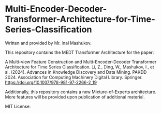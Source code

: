 # Multi-Encoder-Decoder-Transformer-Architecture-for-Time-Series-Classification
Written and provided by Mr. Inal Mashukov. 


This repository contains the MEDT Transformer Architecture for the paper:

A Multi-view Feature Construction and Multi-Encoder-Decoder Transformer Architecture for Time Series Classification.
Li, Z., Ding, W., Mashukov, I., et al. (2024). Advances in Knowledge Discovery and Data Mining. PAKDD 2024.
Association for Computing Machinery Digital Library. Springer. https://doi.org/10.1007/978-981-97-2266-2_19

Additionally, this repository contains a new Mixture-of-Experts architecture. More features will be provided upon publication of additional material.

MIT License.
